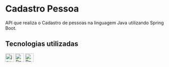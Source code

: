 # Cadastro Pessoa
API que realiza o Cadastro de pessoas na linguagem Java utilizando Spring Boot.

## Tecnologias utilizadas
<p>
  <img alt="java" src="https://img.shields.io/badge/Spring-6DB33F?style=for-the-badge&logo=spring&logoColor=white" height="27" />
  <img alt="Postgres" src="https://img.shields.io/badge/PostgreSQL-316192?style=for-the-badge&logo=postgresql&logoColor=white" height="27">
  <img alt="Postgres" src="https://img.shields.io/badge/Git-E34F26?style=for-the-badge&logo=git&logoColor=white" height="27">
</p>
